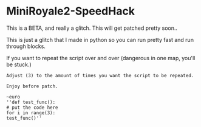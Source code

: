 # MiniRoyale2-SpeedHack
This is a BETA, and really a glitch. This will get patched pretty soon..

This is just a glitch that I made in python so you can run pretty fast and run through blocks.

If you want to repeat the script over and over (dangerous in one map, you'll be stuck.)

    
    Adjust (3) to the amount of times you want the script to be repeated.
    
    Enjoy before patch. 
    
    ~euro
    ''def test_func():
    # put the code here
    for i in range(3):
    test_func()''

